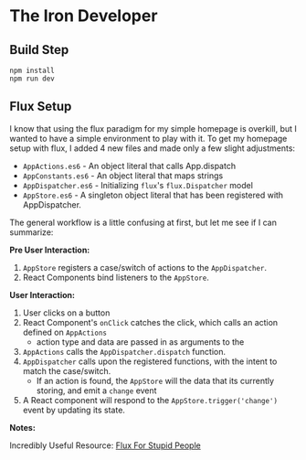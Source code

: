 # The Iron Developer


## Build Step

```
npm install
npm run dev
```

## Flux Setup

I know that using the flux paradigm for my simple homepage is overkill, but I wanted to have a simple environment to
play with it. To get my homepage setup with flux, I added 4 new files and made only a few slight adjustments:

* `AppActions.es6` - An object literal that calls App.dispatch
* `AppConstants.es6` - An object literal that maps strings
* `AppDispatcher.es6` - Initializing `flux`'s `flux.Dispatcher` model
* `AppStore.es6` - A singleton object literal that has been registered with AppDispatcher.

The general workflow is a little confusing at first, but let me see if I can summarize:

**Pre User Interaction:**

1. `AppStore` registers a case/switch of actions to the `AppDispatcher`.
2. React Components bind listeners to the `AppStore`.

**User Interaction:**

1. User clicks on a button
2. React Component's `onClick` catches the click, which calls an action defined on `AppActions`
	* action type and data are passed in as arguments to the
3. `AppActions` calls the `AppDispatcher.dispatch` function.
4. `AppDispatcher` calls upon the registered functions, with the intent to match the case/switch.
    * If an action is found, the `AppStore` will the data that its currently storing, and emit a `change` event
5. A React component will respond to the `AppStore.trigger('change')` event by updating its state.

**Notes:**

Incredibly Useful Resource: [Flux For Stupid People](http://blog.andrewray.me/flux-for-stupid-people/)

